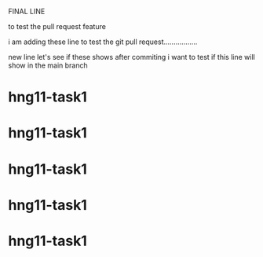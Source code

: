 FINAL LINE

to test the pull request feature



i am adding these line to test the git pull request.................
 
 
 new line
let's see if these shows after commiting
i want to test if this line will show in the main branch
# hng11-task1
# hng11-task1
# hng11-task1
# hng11-task1
# hng11-task1

